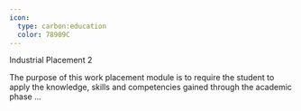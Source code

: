```yaml
---
icon:
  type: carbon:education
  color: 78909C
---
```

Industrial Placement 2

The purpose of this work placement module is to require the student to apply the knowledge, skills and competencies gained through the academic phase  ... 
